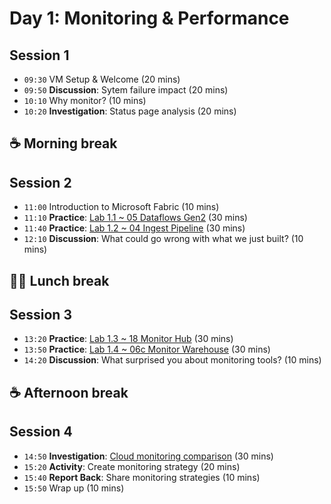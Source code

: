 # Day 1: Monitoring & Performance

## Session 1
- `09:30` VM Setup & Welcome (20 mins)
- `09:50` **Discussion**: Sytem failure impact (20 mins)
- `10:10` Why monitor? (10 mins)
- `10:20` **Investigation**: Status page analysis (20 mins)

## ☕ Morning break

## Session 2

- `11:00` Introduction to Microsoft Fabric (10 mins)
- `11:10` **Practice**: [Lab 1.1 ~ 05 Dataflows Gen2](../labs/05-dataflows-gen2.md) (30 mins)
- `11:40` **Practice**: [Lab 1.2 ~ 04 Ingest Pipeline](../labs/04-ingest-pipeline.md) (30 mins)
- `12:10` **Discussion**: What could go wrong with what we just built? (10 mins)

## 🥪🥤 Lunch break

## Session 3

- `13:20` **Practice**: [Lab 1.3 ~ 18 Monitor Hub](../labs/18-monitor-hub.md) (30 mins)
- `13:50` **Practice**: [Lab 1.4 ~ 06c Monitor Warehouse](../labs/06c-monitor-data-warehouse.md) (30 mins)
- `14:20` **Discussion**: What surprised you about monitoring tools? (10 mins)

## ☕ Afternoon break

## Session 4

- `14:50` **Investigation**: [Cloud monitoring comparison](../day1/cloud-monitoring-comparison.md) (30 mins)
- `15:20` **Activity**: Create monitoring strategy (20 mins)
- `15:40` **Report Back**: Share monitoring strategies (10 mins)
- `15:50` Wrap up (10 mins)

